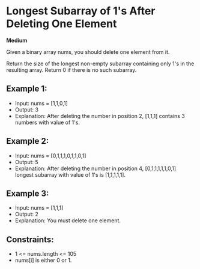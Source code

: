 # Longest Subarray of 1's After Deleting One Element
**Medium**

Given a binary array nums, you should delete one element from it.

Return the size of the longest non-empty subarray containing only 1's in the resulting array. Return 0 if there is no such subarray.

## Example 1:
- Input: nums = [1,1,0,1]
- Output: 3
- Explanation: After deleting the number in position 2, [1,1,1] contains 3 numbers with value of 1's.

## Example 2:
- Input: nums = [0,1,1,1,0,1,1,0,1]
- Output: 5
- Explanation: After deleting the number in position 4, [0,1,1,1,1,1,0,1] longest subarray with value of 1's is [1,1,1,1,1].

## Example 3:
- Input: nums = [1,1,1]
- Output: 2
- Explanation: You must delete one element.


## Constraints:
- 1 <= nums.length <= 105
- nums[i] is either 0 or 1.
